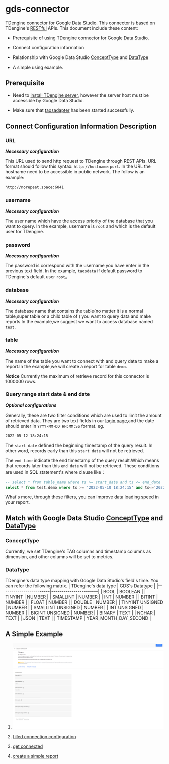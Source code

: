 # gds-connector

TDengine connector for Google Data Studio. This connector is based on TDengine's [RESTful](https://tdengine.com/docs/en/v2.0/connector#restful) APIs.
This document include these content:

* Prerequisite of using TDengine connector for Google Data Studio.

* Connect configuration information

* Relationship with Google Data Studio [ConceptType](https://developers.google.com/datastudio/connector/reference#concepttype) and [DataType](https://developers.google.com/datastudio/connector/reference#datatype)

* A simple using example.

## Prerequisite

* Need to [install TDengine server](https://tdengine.com/getting-started/install), however the server host must be accessible by Google Data Studio.

* Make sure that [taosadapter](https://github.com/taosdata/taosadapter#startstop-taosadapter) has been started  successfully.
  
## Connect Configuration Information Description

### URL

_**Necessary configuration**_

This URL used to send http request to TDengine through REST APIs.
URL format should follow this syntax: `http://hostname:port`. In the URL the hostname need to be accessible in public network. The follow is an example:

``` bash
http://norepeat.space:6041
```

### username

_**Necessary configuration**_

The user name which have the access priority of the database that you want to query. In the example, username is `root` and which is the default user for TDengine.

### password

_**Necessary configuration**_

The password  is correspond with the username you have enter in the previous text field. In the example, `taosdata` if default password to TDengine's default user `root`。

### database

_**Necessary configuration**_

The database name that contains the table(no matter it is a normal table,super table or a child table of ) you want to query data and make reports.In the example,we suggest we want to access database named `test`.

### table

_**Necessary configuration**_

The name of the table you want to connect with and query data to make a report.In the example,we will create a report for table `demo`.

**Notice** Currently the maximum of retrieve record for this  connector is 1000000 rows.

### Query range start date & end date

_**Optional configurations**_

Generally, these are two filter conditions which are used to limit the amount of retrieved data. They are two text fields in our [login page](https://github.com/taosdata/gds-connector/blob/master/resource/login_page.jpg),and the date should enter in `YYYY-MM-DD HH:MM:SS` format.
eg.

``` bash
2022-05-12 18:24:15
```

The `start date` defined the beginning timestamp of the query result. In other word, records early than this `start date` will not be retrieved.

The `end time` indicate the end timestamp of the query result.Which means that records later than this `end date` will not be retrieved.
These conditions are used in SQL statement's where clause like：

``` SQL
-- select * from table_name where ts >= start_date and ts <= end_date
select * from test.demo where ts >= '2022-05-10 18:24:15' and ts<='2022-05-12 18:24:15'
```

What's more, through these filters, you can improve data loading speed in your report.

## Match with Google Data Studio [ConceptType](https://developers.google.com/datastudio/connector/reference#concepttype) and [DataType](https://developers.google.com/datastudio/connector/reference#datatype)

### ConceptType

Currently, we set TDengine's TAG columns and timestamp columns as dimension, and other columns will be set to metrics.

### DataType

TDengine's data type mapping with Google Data Studio's field's time. You can refer the following matrix.
| TDengine's   data type | GDS's Datatype        |
|------------------------|-----------------------|
| BOOL                   | BOOLEAN               |
| TINYINT                | NUMBER                |
| SMALLINT               | NUMBER                |
| INT                    | NUMBER                |
| BITINT                 | NUMBER                |
| FLOAT                  | NUMBER                |
| DOUBLE                 | NUMBER                |
| TINYINT UNSIGNED       | NUMBER                |
| SMALLINT UNSIGNED      | NUMBER                |
| INT UNSIGNED           | NUMBER                |
| BIGINT UNSIGNED        | NUMBER                |
| BINARY                 | TEXT                  |
| NCHAR                  | TEXT                  |
| JSON                   | TEXT                  |
| TIMESTAMP              | YEAR_MONTH_DAY_SECOND |

## A Simple Example

1. ![login page](https://github.com/taosdata/gds-connector/blob/master/resource/login_page.jpg)

2. [filled connection configuration](www)

3. [get connected](www)

4. [create a simple report](www)
